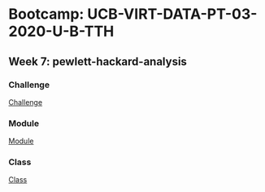 # Bootcamp: UCB-VIRT-DATA-PT-03-2020-U-B-TTH

## Week 7: pewlett-hackard-analysis

### Challenge
[Challenge](challenge/)

### Module
[Module](module/)

### Class
[Class](class/)

